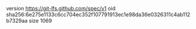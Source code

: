 version https://git-lfs.github.com/spec/v1
oid sha256:6e275e1133c6cc704ec352f107791913ec1e98da36e0326311c4ab112b7329aa
size 1069
